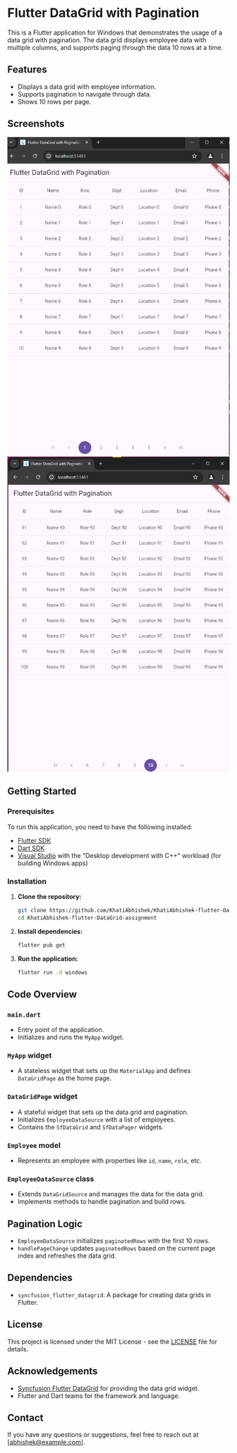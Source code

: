 # Flutter DataGrid with Pagination

This is a Flutter application for Windows that demonstrates the usage of a data grid with pagination. The data grid displays employee data with multiple columns, and supports paging through the data 10 rows at a time.

## Features

- Displays a data grid with employee information.
- Supports pagination to navigate through data.
- Shows 10 rows per page.

## Screenshots

![Screenshot 1](Image1.png)
![Screenshot 2](Image2.png)

## Getting Started

### Prerequisites

To run this application, you need to have the following installed:

- [Flutter SDK](https://flutter.dev/docs/get-started/install)
- [Dart SDK](https://dart.dev/get-dart)
- [Visual Studio](https://visualstudio.microsoft.com/) with the "Desktop development with C++" workload (for building Windows apps)

### Installation

1. **Clone the repository:**

    ```bash
    git clone https://github.com/KhatiAbhishek/KhatiAbhishek-flutter-DataGrid-assignment.git
    cd KhatiAbhishek-flutter-DataGrid-assignment
    ```

2. **Install dependencies:**

    ```bash
    flutter pub get
    ```

3. **Run the application:**

    ```bash
    flutter run -d windows
    ```

## Code Overview

### `main.dart`

- Entry point of the application.
- Initializes and runs the `MyApp` widget.

### `MyApp` widget

- A stateless widget that sets up the `MaterialApp` and defines `DataGridPage` as the home page.

### `DataGridPage` widget

- A stateful widget that sets up the data grid and pagination.
- Initializes `EmployeeDataSource` with a list of employees.
- Contains the `SfDataGrid` and `SfDataPager` widgets.

### `Employee` model

- Represents an employee with properties like `id`, `name`, `role`, etc.

### `EmployeeDataSource` class

- Extends `DataGridSource` and manages the data for the data grid.
- Implements methods to handle pagination and build rows.

## Pagination Logic

- `EmployeeDataSource` initializes `paginatedRows` with the first 10 rows.
- `handlePageChange` updates `paginatedRows` based on the current page index and refreshes the data grid.

## Dependencies

- `syncfusion_flutter_datagrid`: A package for creating data grids in Flutter.

## License

This project is licensed under the MIT License - see the [LICENSE](LICENSE) file for details.

## Acknowledgements

- [Syncfusion Flutter DataGrid](https://pub.dev/packages/syncfusion_flutter_datagrid) for providing the data grid widget.
- Flutter and Dart teams for the framework and language.

## Contact

If you have any questions or suggestions, feel free to reach out at [abhishek@example.com].
